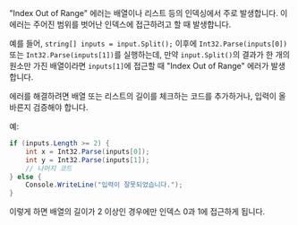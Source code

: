 "Index Out of Range" 에러는 배열이나 리스트 등의 인덱싱에서 주로 발생합니다. 이 에러는 주어진 범위를 벗어난 인덱스에 접근하려고 할 때 발생합니다.

예를 들어, `string[] inputs = input.Split();` 이후에 `Int32.Parse(inputs[0])` 또는 `Int32.Parse(inputs[1])`를 실행하는데, 만약 `input.Split()`의 결과가 한 개의 원소만 가진 배열이라면 `inputs[1]`에 접근할 때 "Index Out of Range" 에러가 발생합니다.

에러를 해결하려면 배열 또는 리스트의 길이를 체크하는 코드를 추가하거나, 입력이 올바른지 검증해야 합니다.

예:
```csharp
if (inputs.Length >= 2) {
    int x = Int32.Parse(inputs[0]);
    int y = Int32.Parse(inputs[1]);
    // 나머지 코드
} else {
    Console.WriteLine("입력이 잘못되었습니다.");
}
```

이렇게 하면 배열의 길이가 2 이상인 경우에만 인덱스 0과 1에 접근하게 됩니다.